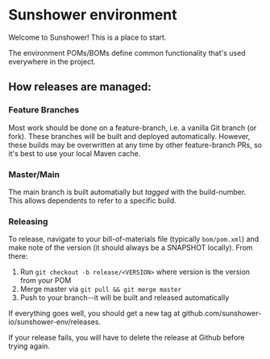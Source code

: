# Sunshower environment

Welcome to Sunshower!  This is a place to start.

The environment POMs/BOMs define common functionality that's
used everywhere in the project.

## How releases are managed:

### Feature Branches
Most work should be done on a feature-branch, i.e. a vanilla Git branch (or fork).
These branches will be built and deployed automatically.  However, these builds may
be overwritten at any time by other feature-branch PRs, so it's best to use your
local Maven cache.

### Master/Main
The main branch is built automatially but *tagged* with the build-number.  
This allows dependents to refer to a specific build.

### Releasing

To release, navigate to your bill-of-materials file (typically `bom/pom.xml`) and make note
of the version (it should always be a SNAPSHOT locally).  From there:
1. Run `git checkout -b release/<VERSION>` where version is the version from your POM
1. Merge master via `git pull && git merge master`
1. Push to your branch--it will be built and released automatically

If everything goes well, you should get a new tag at github.com/sunshower-io/sunshower-env/releases.  

If your release fails, you will have to delete the release at Github before trying again.  

